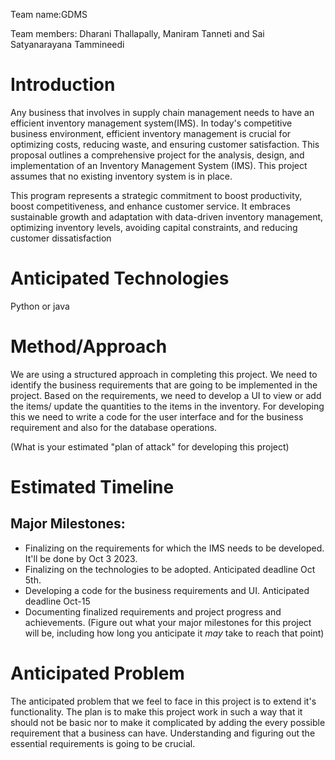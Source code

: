 Team name:GDMS

Team members: Dharani Thallapally, Maniram Tanneti and Sai Satyanarayana 
Tammineedi

# Introduction
<p align:justify>
Any business that involves in supply chain management needs to have an 
efficient inventory management system(IMS). In today's competitive 
business environment, efficient inventory 
management is crucial for optimizing costs, reducing waste, and ensuring 
customer satisfaction. This proposal outlines a comprehensive project for 
the analysis, design, and implementation of an Inventory Management System 
(IMS). This project assumes that no existing inventory system is in place.

This program represents a strategic commitment to boost productivity,
boost competitiveness, and enhance customer service. 
It embraces sustainable growth and adaptation with data-driven inventory management, 
optimizing inventory levels, avoiding capital constraints, and reducing customer dissatisfaction
</p>

# Anticipated Technologies

Python or java

# Method/Approach
We are using a structured approach in completing this project. We need 
to identify the business requirements that are going to be implemented 
in the project. Based on the requirements, we need to develop a UI to view 
or add the items/ update the quantities to the items in the inventory. For 
developing this we need to write a code for the user interface and for the 
business requirement and also for the database operations.


(What is your estimated "plan of attack" for developing this project)

# Estimated Timeline

## Major Milestones:
- Finalizing on the requirements for which the IMS needs to be developed. 
It'll be done by Oct 3 2023.
- Finalizing on the technologies to be adopted. Anticipated deadline Oct 
5th.
- Developing a code for the business requirements and UI. Anticipated 
deadline Oct-15
- Documenting finalized requirements and project progress and 
achievements.
(Figure out what your major milestones for this project will be, including how long you anticipate it *may* take to reach that point)

# Anticipated Problem

The anticipated problem that we feel to face in this project is to extend 
it's functionality. The plan is to make this project work in such a way 
that it should  not be basic nor to make it complicated by adding the 
every possible requirement that a business can have. Understanding and 
figuring out the essential requirements is going to be crucial.

